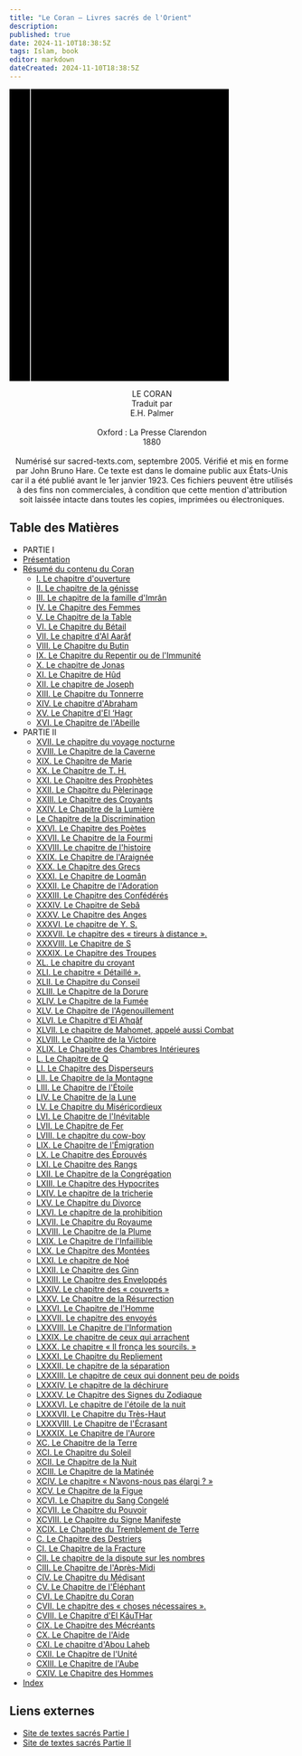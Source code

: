 ```yaml
---
title: "Le Coran — Livres sacrés de l'Orient"
description: 
published: true
date: 2024-11-10T18:38:5Z
tags: Islam, book
editor: markdown
dateCreated: 2024-11-10T18:38:5Z
---
```


<div class="urantiapedia-book-front urantiapedia-book-islam">
<svg xmlns="http://www.w3.org/2000/svg" width="102.6mm" height="136.8mm" viewBox="0 0 102.6 136.8" version="1.1">
	<g transform="translate(-7,-5)">
		<rect width="9.6" height="136.8" x="7" y="5" />
		<rect width="96.9" height="136.8" x="17" y="5" />
		<text style="font-size:5px" x="61" y="22">E. H. Palmer (trad.)</text>
		<text style="font-size:4px" x="61" y="125">1880</text>
		<text style="font-size:9px" x="61" y="60">Le Coran</text>
		<text style="font-size:8px" x="61" y="70">Livres sacrés</text>
		<text style="font-size:8px" x="61" y="80">de l'Est</text>
	</g>
</svg>
</div>

<p style="text-align:center;">
<span class="text-h3">LE CORAN</span><br>
Traduit par<br>
<span class="text-h5">E.H. Palmer</span><br>
<br>
Oxford : La Presse Clarendon<br>
1880<br>
<br>
Numérisé sur sacred-texts.com, septembre 2005. Vérifié et mis en forme par John Bruno Hare. Ce texte est dans le domaine public aux États-Unis car il a été publié avant le 1er janvier 1923. Ces fichiers peuvent être utilisés à des fins non commerciales, à condition que cette mention d'attribution soit laissée intacte dans toutes les copies, imprimées ou électroniques.
</p>


## Table des Matières

- PARTIE I
- [Présentation](/fr/book/Islam/Quran_Sacred_Books_of_the_East/Introduction)
- [Résumé du contenu du Coran](/fr/book/Islam/Quran_Sacred_Books_of_the_East/Abstract)
	- [I. Le chapitre d'ouverture](/fr/book/Islam/Quran_Sacred_Books_of_the_East/1)
	- [II. Le chapitre de la génisse](/fr/book/Islam/Quran_Sacred_Books_of_the_East/2)
	- [III. Le chapitre de la famille d'Imrân](/fr/book/Islam/Quran_Sacred_Books_of_the_East/3)
	- [IV. Le Chapitre des Femmes](/fr/book/Islam/Quran_Sacred_Books_of_the_East/4)
	- [V. Le Chapitre de la Table](/fr/book/Islam/Quran_Sacred_Books_of_the_East/5)
	- [VI. Le Chapitre du Bétail](/fr/book/Islam/Quran_Sacred_Books_of_the_East/6)
	- [VII. Le chapitre d'Al Aarâf](/fr/book/Islam/Quran_Sacred_Books_of_the_East/7)
	- [VIII. Le Chapitre du Butin](/fr/book/Islam/Quran_Sacred_Books_of_the_East/8)
	- [IX. Le Chapitre du Repentir ou de l'Immunité](/fr/book/Islam/Quran_Sacred_Books_of_the_East/9)
	- [X. Le chapitre de Jonas](/fr/book/Islam/Quran_Sacred_Books_of_the_East/10)
	- [XI. Le Chapitre de Hûd](/fr/book/Islam/Quran_Sacred_Books_of_the_East/11)
	- [XII. Le chapitre de Joseph](/fr/book/Islam/Quran_Sacred_Books_of_the_East/12)
	- [XIII. Le Chapitre du Tonnerre](/fr/book/Islam/Quran_Sacred_Books_of_the_East/13)
	- [XIV. Le chapitre d'Abraham](/fr/book/Islam/Quran_Sacred_Books_of_the_East/14)
	- [XV. Le Chapitre d'El ‘Hagr](/fr/book/Islam/Quran_Sacred_Books_of_the_East/15)
	- [XVI. Le Chapitre de l'Abeille](/fr/book/Islam/Quran_Sacred_Books_of_the_East/16)
- PARTIE II
	- [XVII. Le chapitre du voyage nocturne](/fr/book/Islam/Quran_Sacred_Books_of_the_East/17)
	- [XVIII. Le Chapitre de la Caverne](/fr/book/Islam/Quran_Sacred_Books_of_the_East/18)
	- [XIX. Le Chapitre de Marie](/fr/book/Islam/Quran_Sacred_Books_of_the_East/19)
	- [XX. Le Chapitre de T. H.](/fr/book/Islam/Quran_Sacred_Books_of_the_East/20)
	- [XXI. Le Chapitre des Prophètes](/fr/book/Islam/Quran_Sacred_Books_of_the_East/21)
	- [XXII. Le Chapitre du Pèlerinage](/fr/book/Islam/Quran_Sacred_Books_of_the_East/22)
	- [XXIII. Le Chapitre des Croyants](/fr/book/Islam/Quran_Sacred_Books_of_the_East/23)
	- [XXIV. Le Chapitre de la Lumière](/fr/book/Islam/Quran_Sacred_Books_of_the_East/24)
	- [Le Chapitre de la Discrimination](/fr/book/Islam/Quran_Sacred_Books_of_the_East/25)
	- [XXVI. Le Chapitre des Poètes](/fr/book/Islam/Quran_Sacred_Books_of_the_East/26)
	- [XXVII. Le Chapitre de la Fourmi](/fr/book/Islam/Quran_Sacred_Books_of_the_East/27)
	- [XXVIII. Le chapitre de l'histoire](/fr/book/Islam/Quran_Sacred_Books_of_the_East/28)
	- [XXIX. Le Chapitre de l'Araignée](/fr/book/Islam/Quran_Sacred_Books_of_the_East/29)
	- [XXX. Le Chapitre des Grecs](/fr/book/Islam/Quran_Sacred_Books_of_the_East/30)
	- [XXXI. Le Chapitre de Loqmân](/fr/book/Islam/Quran_Sacred_Books_of_the_East/31)
	- [XXXII. Le Chapitre de l'Adoration](/fr/book/Islam/Quran_Sacred_Books_of_the_East/32)
	- [XXXIII. Le Chapitre des Confédérés](/fr/book/Islam/Quran_Sacred_Books_of_the_East/33)
	- [XXXIV. Le Chapitre de Sebâ](/fr/book/Islam/Quran_Sacred_Books_of_the_East/34)
	- [XXXV. Le Chapitre des Anges](/fr/book/Islam/Quran_Sacred_Books_of_the_East/35)
	- [XXXVI. Le chapitre de Y. S.](/fr/book/Islam/Quran_Sacred_Books_of_the_East/36)
	- [XXXVII. Le chapitre des « tireurs à distance ».](/fr/book/Islam/Quran_Sacred_Books_of_the_East/37)
	- [XXXVIII. Le Chapitre de S](/fr/book/Islam/Quran_Sacred_Books_of_the_East/38)
	- [XXXIX. Le Chapitre des Troupes](/fr/book/Islam/Quran_Sacred_Books_of_the_East/39)
	- [XL. Le chapitre du croyant](/fr/book/Islam/Quran_Sacred_Books_of_the_East/40)
	- [XLI. Le chapitre « Détaillé ».](/fr/book/Islam/Quran_Sacred_Books_of_the_East/41)
	- [XLII. Le Chapitre du Conseil](/fr/book/Islam/Quran_Sacred_Books_of_the_East/42)
	- [XLIII. Le Chapitre de la Dorure](/fr/book/Islam/Quran_Sacred_Books_of_the_East/43)
	- [XLIV. Le Chapitre de la Fumée](/fr/book/Islam/Quran_Sacred_Books_of_the_East/44)
	- [XLV. Le Chapitre de l'Agenouillement](/fr/book/Islam/Quran_Sacred_Books_of_the_East/45)
	- [XLVI. Le Chapitre d'El A‘hqâf](/fr/book/Islam/Quran_Sacred_Books_of_the_East/46)
	- [XLVII. Le chapitre de Mahomet, appelé aussi Combat](/fr/book/Islam/Quran_Sacred_Books_of_the_East/47)
	- [XLVIII. Le Chapitre de la Victoire](/fr/book/Islam/Quran_Sacred_Books_of_the_East/48)
	- [XLIX. Le Chapitre des Chambres Intérieures](/fr/book/Islam/Quran_Sacred_Books_of_the_East/49)
	- [L. Le Chapitre de Q](/fr/book/Islam/Quran_Sacred_Books_of_the_East/50)
	- [LI. Le Chapitre des Disperseurs](/fr/book/Islam/Quran_Sacred_Books_of_the_East/51)
	- [LII. Le Chapitre de la Montagne](/fr/book/Islam/Quran_Sacred_Books_of_the_East/52)
	- [LIII. Le Chapitre de l'Étoile](/fr/book/Islam/Quran_Sacred_Books_of_the_East/53)
	- [LIV. Le Chapitre de la Lune](/fr/book/Islam/Quran_Sacred_Books_of_the_East/54)
	- [LV. Le Chapitre du Miséricordieux](/fr/book/Islam/Quran_Sacred_Books_of_the_East/55)
	- [LVI. Le Chapitre de l'Inévitable](/fr/book/Islam/Quran_Sacred_Books_of_the_East/56)
	- [LVII. Le Chapitre de Fer](/fr/book/Islam/Quran_Sacred_Books_of_the_East/57)
	- [LVIII. Le chapitre du cow-boy](/fr/book/Islam/Quran_Sacred_Books_of_the_East/58)
	- [LIX. Le Chapitre de l'Émigration](/fr/book/Islam/Quran_Sacred_Books_of_the_East/59)
	- [LX. Le Chapitre des Éprouvés](/fr/book/Islam/Quran_Sacred_Books_of_the_East/60)
	- [LXI. Le Chapitre des Rangs](/fr/book/Islam/Quran_Sacred_Books_of_the_East/61)
	- [LXII. Le Chapitre de la Congrégation](/fr/book/Islam/Quran_Sacred_Books_of_the_East/62)
	- [LXIII. Le Chapitre des Hypocrites](/fr/book/Islam/Quran_Sacred_Books_of_the_East/63)
	- [LXIV. Le chapitre de la tricherie](/fr/book/Islam/Quran_Sacred_Books_of_the_East/64)
	- [LXV. Le Chapitre du Divorce](/fr/book/Islam/Quran_Sacred_Books_of_the_East/65)
	- [LXVI. Le chapitre de la prohibition](/fr/book/Islam/Quran_Sacred_Books_of_the_East/66)
	- [LXVII. Le Chapitre du Royaume](/fr/book/Islam/Quran_Sacred_Books_of_the_East/67)
	- [LXVIII. Le Chapitre de la Plume](/fr/book/Islam/Quran_Sacred_Books_of_the_East/68)
	- [LXIX. Le Chapitre de l'Infaillible](/fr/book/Islam/Quran_Sacred_Books_of_the_East/69)
	- [LXX. Le Chapitre des Montées](/fr/book/Islam/Quran_Sacred_Books_of_the_East/70)
	- [LXXI. Le chapitre de Noé](/fr/book/Islam/Quran_Sacred_Books_of_the_East/71)
	- [LXXII. Le Chapitre des Ginn](/fr/book/Islam/Quran_Sacred_Books_of_the_East/72)
	- [LXXIII. Le Chapitre des Enveloppés](/fr/book/Islam/Quran_Sacred_Books_of_the_East/73)
	- [LXXIV. Le chapitre des « couverts »](/fr/book/Islam/Quran_Sacred_Books_of_the_East/74)
	- [LXXV. Le Chapitre de la Résurrection](/fr/book/Islam/Quran_Sacred_Books_of_the_East/75)
	- [LXXVI. Le Chapitre de l'Homme](/fr/book/Islam/Quran_Sacred_Books_of_the_East/76)
	- [LXXVII. Le chapitre des envoyés](/fr/book/Islam/Quran_Sacred_Books_of_the_East/77)
	- [LXXVIII. Le Chapitre de l'Information](/fr/book/Islam/Quran_Sacred_Books_of_the_East/78)
	- [LXXIX. Le chapitre de ceux qui arrachent](/fr/book/Islam/Quran_Sacred_Books_of_the_East/79)
	- [LXXX. Le chapitre « Il fronça les sourcils. »](/fr/book/Islam/Quran_Sacred_Books_of_the_East/80)
	- [LXXXI. Le Chapitre du Repliement](/fr/book/Islam/Quran_Sacred_Books_of_the_East/81)
	- [LXXXII. Le chapitre de la séparation](/fr/book/Islam/Quran_Sacred_Books_of_the_East/82)
	- [LXXXIII. Le chapitre de ceux qui donnent peu de poids](/fr/book/Islam/Quran_Sacred_Books_of_the_East/83)
	- [LXXXIV. Le chapitre de la déchirure](/fr/book/Islam/Quran_Sacred_Books_of_the_East/84)
	- [LXXXV. Le Chapitre des Signes du Zodiaque](/fr/book/Islam/Quran_Sacred_Books_of_the_East/85)
	- [LXXXVI. Le chapitre de l'étoile de la nuit](/fr/book/Islam/Quran_Sacred_Books_of_the_East/86)
	- [LXXXVII. Le Chapitre du Très-Haut](/fr/book/Islam/Quran_Sacred_Books_of_the_East/87)
	- [LXXXVIII. Le Chapitre de l'Écrasant](/fr/book/Islam/Quran_Sacred_Books_of_the_East/88)
	- [LXXXIX. Le Chapitre de l'Aurore](/fr/book/Islam/Quran_Sacred_Books_of_the_East/89)
	- [XC. Le Chapitre de la Terre](/fr/book/Islam/Quran_Sacred_Books_of_the_East/90)
	- [XCI. Le Chapitre du Soleil](/fr/book/Islam/Quran_Sacred_Books_of_the_East/91)
	- [XCII. Le Chapitre de la Nuit](/fr/book/Islam/Quran_Sacred_Books_of_the_East/92)
	- [XCIII. Le Chapitre de la Matinée](/fr/book/Islam/Quran_Sacred_Books_of_the_East/93)
	- [XCIV. Le chapitre « N’avons-nous pas élargi ? »](/fr/book/Islam/Quran_Sacred_Books_of_the_East/94)
	- [XCV. Le Chapitre de la Figue](/fr/book/Islam/Quran_Sacred_Books_of_the_East/95)
	- [XCVI. Le Chapitre du Sang Congelé](/fr/book/Islam/Quran_Sacred_Books_of_the_East/96)
	- [XCVII. Le Chapitre du Pouvoir](/fr/book/Islam/Quran_Sacred_Books_of_the_East/97)
	- [XCVIII. Le Chapitre du Signe Manifeste](/fr/book/Islam/Quran_Sacred_Books_of_the_East/98)
	- [XCIX. Le Chapitre du Tremblement de Terre](/fr/book/Islam/Quran_Sacred_Books_of_the_East/99)
	- [C. Le Chapitre des Destriers](/fr/book/Islam/Quran_Sacred_Books_of_the_East/100)
	- [CI. Le Chapitre de la Fracture](/fr/book/Islam/Quran_Sacred_Books_of_the_East/101)
	- [CII. Le chapitre de la dispute sur les nombres](/fr/book/Islam/Quran_Sacred_Books_of_the_East/102)
	- [CIII. Le Chapitre de l'Après-Midi](/fr/book/Islam/Quran_Sacred_Books_of_the_East/103)
	- [CIV. Le Chapitre du Médisant](/fr/book/Islam/Quran_Sacred_Books_of_the_East/104)
	- [CV. Le Chapitre de l'Éléphant](/fr/book/Islam/Quran_Sacred_Books_of_the_East/105)
	- [CVI. Le Chapitre du Coran](/fr/book/Islam/Quran_Sacred_Books_of_the_East/106)
	- [CVII. Le chapitre des « choses nécessaires ».](/fr/book/Islam/Quran_Sacred_Books_of_the_East/107)
	- [CVIII. Le Chapitre d'El KâuTHar](/fr/book/Islam/Quran_Sacred_Books_of_the_East/108)
	- [CIX. Le Chapitre des Mécréants](/fr/book/Islam/Quran_Sacred_Books_of_the_East/109)
	- [CX. Le Chapitre de l'Aide](/fr/book/Islam/Quran_Sacred_Books_of_the_East/110)
	- [CXI. Le chapitre d'Abou Laheb](/fr/book/Islam/Quran_Sacred_Books_of_the_East/111)
	- [CXII. Le Chapitre de l'Unité](/fr/book/Islam/Quran_Sacred_Books_of_the_East/112)
	- [CXIII. Le Chapitre de l'Aube](/fr/book/Islam/Quran_Sacred_Books_of_the_East/113)
	- [CXIV. Le Chapitre des Hommes](/fr/book/Islam/Quran_Sacred_Books_of_the_East/114)
- [Index](/fr/book/Islam/Quran_Sacred_Books_of_the_East/)

## Liens externes

- [Site de textes sacrés Partie I](https://archive.sacred-texts.com/isl/sbe06/index.htm)
- [Site de textes sacrés Partie II](https://archive.sacred-texts.com/isl/sbe09/index.htm)
